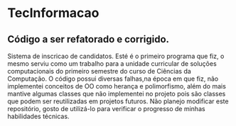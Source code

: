 # TecInformacao
## Código a ser refatorado e corrigido.
 Sistema de inscricao de candidatos.
 Esté é o primeiro programa que fiz, o mesmo serviu como um trabalho para a unidade curricular de soluções computacionais do primeiro semestre do curso de Ciências da Computação.
 O código possui diversas falhas,na época em que fiz, não implementei conceitos de OO como herança e polimorfismo, além do mais mantive algumas classes que não implementei no projeto pois são classes que podem ser reutilizadas em projetos futuros.
 Não planejo modificar este repositório, gosto de utilizá-lo para verificar o progresso de minhas habilidades técnicas.
